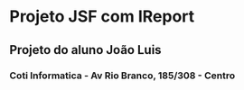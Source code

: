 # Projeto JSF com IReport

## Projeto do aluno João Luis

### Coti Informatica - Av Rio Branco, 185/308 - Centro